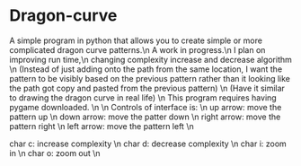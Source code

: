 # Dragon-curve
A simple program in python that allows you to create simple or more complicated dragon curve patterns.\n
A work in progress.\n
I plan on improving run time,\n 
changing complexity increase and decrease algorithm \n
              (Instead of just adding onto the path from the same location, I want the pattern to be visibly based on the previous pattern rather than it looking like the path got copy and pasted from the previous pattern)  \n
              (Have it similar to drawing the dragon curve in real life)
\n
This program requires having pygame downloaded. \n
\n
Controls of interface is: \n
up arrow: move the pattern up \n
down arrow: move the patter down \n
right arrow: move the pattern right \n
left arrow: move the pattern left \n

char c: increase complexity \n
char d: decrease complexity \n
char i: zoom in \n
char o: zoom out \n

